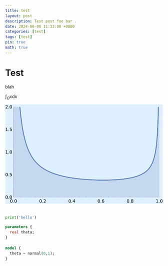 ```yaml
---
title: test
layout: post
description: Test post foo bar .
date: 2024-06-08 11:33:00 +0800
categories: [test]
tags: [test]
pin: true
math: true
---
```


# Test

blah

$\int_{\Omega} x \mathrm{d}x$

![image](assets/plot.svg)


```python

print('hello')
```


```stan
parameters {
  real theta;
}

model {
  theta ~ normal(0,1);
}
```
